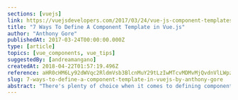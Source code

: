 ```yaml
---
sections: [vuejs]
link: https://vuejsdevelopers.com/2017/03/24/vue-js-component-templates/
title: "7 Ways To Define A Component Template in Vue.js"
author: "Anthony Gore"
publishedAt: 2017-03-24T00:00:00.000Z
type: [article]
topics: [vue_components, vue_tips]
suggestedBy: [andreamangano]
createdAt: 2018-04-22T01:57:19.496Z
reference: aHR0cHM6Ly92dWVqc2RldmVsb3BlcnMuY29tLzIwMTcvMDMvMjQvdnVlLWpzLWNvbXBvbmVudC10ZW1wbGF0ZXMv
slug: 7-ways-to-define-a-component-template-in-vuejs-by-anthony-gore
abstract: "There's plenty of choice when it comes to defining component templates in Vue. By my count there are at least seven different ways: String, Template literal, X-Templates, Inline, Render functions, JSX , Single page components, And maybe more! In this article we'll go through examples of each and address the pros and cons so you know which one is the best to use in any particular situation."
---
```

